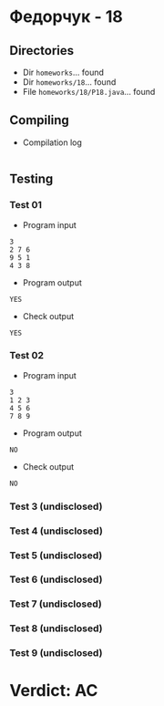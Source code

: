 # Федорчук - 18
## Directories
- Dir `homeworks`... found
- Dir `homeworks/18`... found
- File `homeworks/18/P18.java`... found
## Compiling
- Compilation log
```

```
## Testing
### Test 01
- Program input
```
3
2 7 6
9 5 1
4 3 8

```
- Program output
```
YES
```
- Check output
```
YES

```
### Test 02
- Program input
```
3
1 2 3
4 5 6
7 8 9

```
- Program output
```
NO
```
- Check output
```
NO

```
### Test 3 (undisclosed)
### Test 4 (undisclosed)
### Test 5 (undisclosed)
### Test 6 (undisclosed)
### Test 7 (undisclosed)
### Test 8 (undisclosed)
### Test 9 (undisclosed)
# Verdict: AC
